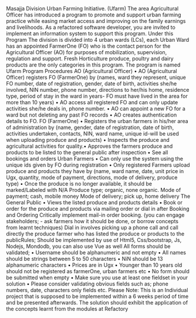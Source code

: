 Masajja Division Urban Farming Initiative. (Ufarm)
The area Agricultural Officer has introduced a program to promote and support urban farming
practice while easing market access and improving on the family earnings and livelihoods. As a
refactored software developer, you are invited to implement an information system to support this
program.
Under this Program
The division is divided into 4 urban wards (LCs), each Urban Ward has an appointed
FarmerOne (FO) who is the contact person for the Agricultural Officer (AO) for purposes of
mobilization, supervision, regulation and support. Fresh Horticulture produce, poultry and
dairy products are the only categories in this program.
The program is named Ufarm
Program Procedures
AO (Agricultural Officer)
• AO (Agricultural Officer) registers FO (FarmerOne) by (names, ward they represent,
unique FO number, date of registration, gender, date of birth, activities she/he involved,
NIN number, phone number, directions to her/his home, residence type, period of stay in
the ward in years- FO must have lived in the area for more than 10 years)
• AO access all registered FO and can only update activities she/he deals in, phone number.
• AO can appoint a new FO for a ward but not deleting any past FO records
• AO creates authentication details to FO.
FO (FarmerOne)
• Registers the urban farmers in his/her area of administration by (name, gender, date of
registration, date of birth, activities undertaken, contacts, NIN, ward name, unique
id-will be used when uploading produce and products)
• Inspects the produce and agricultural activities for quality.• Approves the farmers produce and products to be listed to the general public after
inspection
• See all bookings and orders
Urban Farmers
• Can only use the system using the unique ids given by FO during registration
• Only registered Farmers upload produce and products they have by (name, ward name,
date, unit price in Ugx, quantity, mode of payment, directions, mode of delivery, produce
type)
• Once the produce is no longer available, it should be marked/Labeled with N/A
Produce type; organic, none organic.
Mode of payment; cash, mobile money
Mode of delivery; pick up, home delivery
The General Public
• Views the listed produce and products details
• Book or order for the produce and products via mailing order or dial in after
Booking and Ordering
Critically implement mail-in order booking. (you can engage stakeholders; - ask farmers how it
should be done, or borrow concepts from learnt techniques)
Dial in involves picking up a phone call and call directly the produce farmer who has listed the
produce or products to the publicRules;
Should be implemented by use of Html5, Css/bootstrap, Js, Nodejs, Mondodb, you can also use
Vue as well
All forms should be validated;
• Username should be alphanumeric and not empty
• All names should be strings between 5 to 50 characters
• NiN should be 13 alphanumeric characters
• Prices are in Ugx
• Younger than 10 years old should not be registered as farmerOne, urban farmers etc
• No form should be submitted when empty
• Make sure you use at least one fieldset in your solution
• Please consider validating obvious fields such as; phone numbers, date, characters only
fields etc.
Please Note:
This is an Individual project that is supposed to be implemented within a 6 weeks period of time
and be presented afterwards. The solution should exhibit the application of the concepts learnt
from the modules at Refactory
